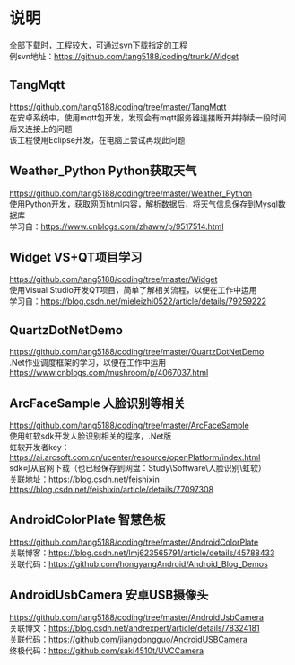 # 说明

全部下载时，工程较大，可通过svn下载指定的工程 <br/>
例svn地址：https://github.com/tang5188/coding/trunk/Widget <br/>

## TangMqtt
  https://github.com/tang5188/coding/tree/master/TangMqtt <br/>
  在安卓系统中，使用mqtt包开发，发现会有mqtt服务器连接断开并持续一段时间后又连接上的问题 <br/>
  该工程使用Eclipse开发，在电脑上尝试再现此问题 <br/>

## Weather_Python Python获取天气
  https://github.com/tang5188/coding/tree/master/Weather_Python <br/>
  使用Python开发，获取网页html内容，解析数据后，将天气信息保存到Mysql数据库 <br/>
  学习自：https://www.cnblogs.com/zhaww/p/9517514.html <br/>

## Widget VS+QT项目学习
  https://github.com/tang5188/coding/tree/master/Widget <br/>
  使用Visual Studio开发QT项目，简单了解相关流程，以便在工作中运用 <br/>
  学习自：https://blog.csdn.net/mieleizhi0522/article/details/79259222 <br/>
  
## QuartzDotNetDemo
  https://github.com/tang5188/coding/tree/master/QuartzDotNetDemo <br/>
  .Net作业调度框架的学习，以便在工作中运用 <br/>
  https://www.cnblogs.com/mushroom/p/4067037.html <br/>

## ArcFaceSample 人脸识别等相关
  https://github.com/tang5188/coding/tree/master/ArcFaceSample <br/>
  使用虹软sdk开发人脸识别相关的程序，.Net版 <br/>
  虹软开发者key：https://ai.arcsoft.com.cn/ucenter/resource/openPlatform/index.html <br/>
  sdk可从官网下载（也已经保存到网盘：Study\Software\人脸识别\虹软） <br/>
  关联地址：https://blog.csdn.net/feishixin <br/>
    https://blog.csdn.net/feishixin/article/details/77097308 <br/>
  
## AndroidColorPlate 智慧色板
  https://github.com/tang5188/coding/tree/master/AndroidColorPlate <br/>
  关联博客：https://blog.csdn.net/lmj623565791/article/details/45788433 <br/>
  关联代码：https://github.com/hongyangAndroid/Android_Blog_Demos <br/>
   
## AndroidUsbCamera 安卓USB摄像头 
  https://github.com/tang5188/coding/tree/master/AndroidUsbCamera <br/>
  关联博文：https://blog.csdn.net/andrexpert/article/details/78324181 <br/>
  关联代码：https://github.com/jiangdongguo/AndroidUSBCamera <br/>
  终极代码：https://github.com/saki4510t/UVCCamera <br/>
  
  
